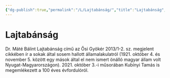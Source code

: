 ```yaml
---
{"dg-publish":true,"permalink":"/L/Lajtabánság/","title":"Lajtabánság","created":"2023-11-26T11:46","updated":"2024-04-05T19:24"}
---
```



# Lajtabánság

Dr. Máté Bálint Lajtabánság című az Ősi Gyökér 2013/1-2. sz. megjelent cikkében ír a sokak által sosem hallott államalakulatról (1921. október 4. és november 5. között egy mások által el nem ismert önálló magyar állam volt Nyugat-Magyarországon). 
2021\. október 3.-i műsorában Kubínyi Tamás is megemlékezett a 100 éves évfordulóról.  